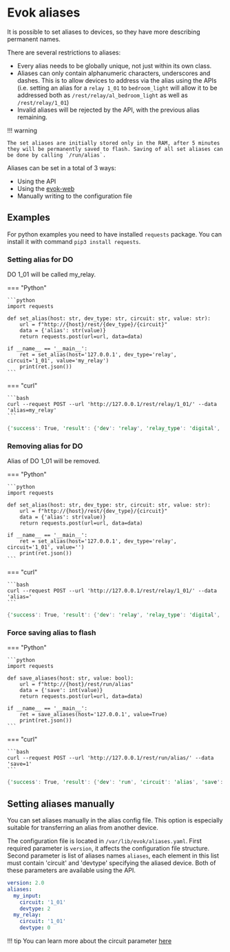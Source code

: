 # Evok aliases

It is possible to set aliases to devices, so they have more describing permanent names.

There are several restrictions to aliases:

- Every alias needs to be globally unique, not just within its own class.
- Aliases can only contain alphanumeric characters, underscores and dashes. This is to allow devices to address via the alias using the APIs (i.e. setting an alias for a `relay 1_01` to `bedroom_light` will allow it to be addressed both as `/rest/relay/al_bedroom_light` as well as `/rest/relay/1_01`)
- Invalid aliases will be rejected by the API, with the previous alias remaining.

!!! warning

    The set aliases are initially stored only in the RAM, after 5 minutes they will be permanently saved to flash. Saving of all set aliases can be done by calling `/run/alias`.

Aliases can be set in a total of 3 ways:

- Using the API
- Using the [evok-web](https://github.com/UniPiTechnology/evok-web-jq)
- Manually writing to the configuration file

## Examples

For python examples you need to have installed `requests` package. You can install it with command `pip3 install requests`.

### Setting alias for DO

DO 1_01 will be called my_relay.

=== "Python"

    ```python
    import requests

    def set_alias(host: str, dev_type: str, circuit: str, value: str):
        url = f"http://{host}/rest/{dev_type}/{circuit}"
        data = {'alias': str(value)}
        return requests.post(url=url, data=data)

    if __name__ == '__main__':
        ret = set_alias(host='127.0.0.1', dev_type='relay', circuit='1_01', value='my_relay')
        print(ret.json())
    ```

=== "curl"

    ```bash
    curl --request POST --url 'http://127.0.0.1/rest/relay/1_01/' --data 'alias=my_relay'
    ```

```rs title="Output"
{'success': True, 'result': {'dev': 'relay', 'relay_type': 'digital', 'circuit': '1_01', 'value': 1, 'pending': False, 'mode': 'Simple', 'modes': ['Simple', 'PWM'], 'glob_dev_id': 2, 'pwm_freq': 4800.0, 'pwm_duty': 0, 'alias': 'my_relay'}}
```

### Removing alias for DO

Alias of DO 1_01 will be removed.

=== "Python"

    ```python
    import requests

    def set_alias(host: str, dev_type: str, circuit: str, value: str):
        url = f"http://{host}/rest/{dev_type}/{circuit}"
        data = {'alias': str(value)}
        return requests.post(url=url, data=data)

    if __name__ == '__main__':
        ret = set_alias(host='127.0.0.1', dev_type='relay', circuit='1_01', value='')
        print(ret.json())
    ```

=== "curl"

    ```bash
    curl --request POST --url 'http://127.0.0.1/rest/relay/1_01/' --data 'alias='
    ```

```rs title="Output"
{'success': True, 'result': {'dev': 'relay', 'relay_type': 'digital', 'circuit': '1_01', 'value': 1, 'pending': False, 'mode': 'Simple', 'modes': ['Simple', 'PWM'], 'glob_dev_id': 2, 'pwm_freq': 4800.0, 'pwm_duty': 0}}
```

### Force saving alias to flash

=== "Python"

    ```python
    import requests

    def save_aliases(host: str, value: bool):
        url = f"http://{host}/rest/run/alias"
        data = {'save': int(value)}
        return requests.post(url=url, data=data)

    if __name__ == '__main__':
        ret = save_aliases(host='127.0.0.1', value=True)
        print(ret.json())
    ```

=== "curl"

    ```bash
    curl --request POST --url 'http://127.0.0.1/rest/run/alias/' --data 'save=1'
    ```

```rs title="Output"
{'success': True, 'result': {'dev': 'run', 'circuit': 'alias', 'save': False, 'aliases': {'my_relay': 'relay_1_01'}}}
```

## Setting aliases manually

You can set aliases manually in the alias config file. This option is especially suitable for transferring an alias from another device.

The configuration file is located in `/var/lib/evok/aliases.yaml`. First required parameter is `version`, it affects the configuration file structure. Second parameter is list of aliases names `aliases`, each element in this list must contain 'circuit' and 'devtype' specifying the aliased device. Both of these parameters are available using the API.

```yaml title="Example"
version: 2.0
aliases:
  my_input:
    circuit: '1_01'
    devtype: 2
  my_relay:
    circuit: '1_01'
    devtype: 0
```


!!! tip
You can learn more about the circuit parameter [here](../circuit.md)
